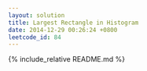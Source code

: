 ```yaml
---
layout: solution
title: Largest Rectangle in Histogram
date: 2014-12-29 00:26:24 +0800
leetcode_id: 84
---
```

{% include_relative README.md %}
